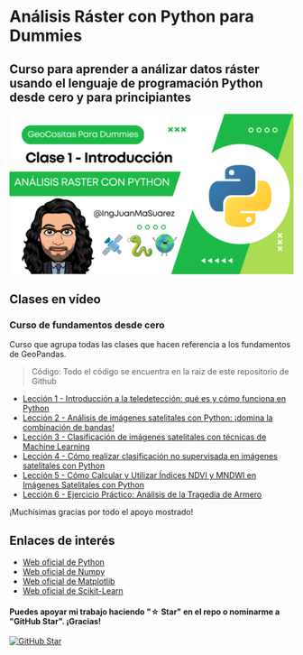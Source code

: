# Análisis Ráster con Python para Dummies

## Curso para aprender a análizar datos ráster usando el lenguaje de programación Python desde cero y para principiantes

![](./Imagenes/header.png)

## Clases en vídeo

### Curso de fundamentos desde cero

Curso que agrupa todas las clases que hacen referencia a los fundamentos de GeoPandas.

> Código: Todo el código se encuentra en la raiz de este repositorio de Github

* [Lección 1 - Introducción a la teledetección: qué es y cómo funciona en Python](https://youtu.be/TuIEF9gcMfI)
* [Lección 2 - Análisis de imágenes satelitales con Python: ¡domina la combinación de bandas!](https://youtu.be/i9-ZMUrQ5x0)
* [Lección 3 - Clasificación de imágenes satelitales con técnicas de Machine Learning](https://youtu.be/LlawyDKTAMA)
* [Lección 4 - Cómo realizar clasificación no supervisada en imágenes satelitales con Python](https://youtu.be/yHenmuTVJ2c)
* [Lección 5 - Cómo Calcular y Utilizar Índices NDVI y MNDWI en Imágenes Satelitales con Python](https://youtu.be/FC0PKoRhjWs)
* [Lección 6 - Ejercicio Práctico: Análisis de la Tragedia de Armero](https://youtu.be/vcU0vV3ikHA)

¡Muchísimas gracias por todo el apoyo mostrado!

## Enlaces de interés

* [Web oficial de Python](https://www.python.org/)
* [Web oficial de Numpy](https://numpy.org/)
* [Web oficial de Matplotlib](https://matplotlib.org/)
* [Web oficial de Scikit-Learn](https://scikit-learn.org/stable/)

#### Puedes apoyar mi trabajo haciendo "☆ Star" en el repo o nominarme a "GitHub Star". ¡Gracias!

[![GitHub Star](https://img.shields.io/badge/GitHub-Nominar_a_star-yellow?style=for-the-badge&logo=github&logoColor=white&labelColor=101010)](https://stars.github.com/nominate/)
